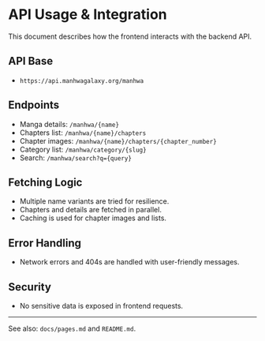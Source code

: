 # API Usage & Integration

This document describes how the frontend interacts with the backend API.

## API Base
- `https://api.manhwagalaxy.org/manhwa`

## Endpoints
- Manga details: `/manhwa/{name}`
- Chapters list: `/manhwa/{name}/chapters`
- Chapter images: `/manhwa/{name}/chapters/{chapter_number}`
- Category list: `/manhwa/category/{slug}`
- Search: `/manhwa/search?q={query}`

## Fetching Logic
- Multiple name variants are tried for resilience.
- Chapters and details are fetched in parallel.
- Caching is used for chapter images and lists.

## Error Handling
- Network errors and 404s are handled with user-friendly messages.

## Security
- No sensitive data is exposed in frontend requests.

---
See also: `docs/pages.md` and `README.md`.
